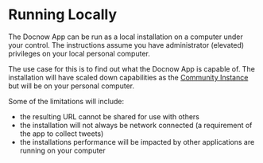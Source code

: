 # Running Locally

The Docnow App can be run as a local installation on a computer under your control. The instructions assume you have administrator (elevated) privileges on your local personal computer. 

The use case for this is to find out what the Docnow App is capable of. The installation will have scaled down capabilities as the [Community Instance](https://community.docnow.io) but will be on your personal computer. 

Some of the limitations will include:
* the resulting URL cannot be shared for use with others
* the installation will not always be network connected (a requirement of the app to collect tweets)
* the installations performance will be impacted by other applications are running on your computer